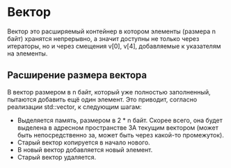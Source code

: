 # Вектор  

Вектор это расширяемый контейнер в котором элементы (размера n байт) хранятся непрерывно, а значит доступны не только через итераторы, но и через смещения v[0], v[4], добавляемые к указателям на элементы.

## Расширение размера вектора
В вектор размером в n байт, который уже полностью заполненный, пытаются добавить ещё один элемент. Это приводит, согласно реализации std::vector, к следующим шагам:
* Выделяется память, размером в 2 * n байт. Скорее всего, она будет выделена в адресном пространстве ЗА текущим вектором (может быть непосредственно за, может быть через какой-то промежуток).
* Старый вектор копируется в начало нового.
* В новый вектор добавляется новый элемент.
* Старый вектор удаляется.
